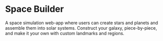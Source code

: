 # Space Builder
A space simulation web-app where users can create stars and planets and assemble them into solar systems. Construct your galaxy, piece-by-piece, and make it your own with custom landmarks and regions.
